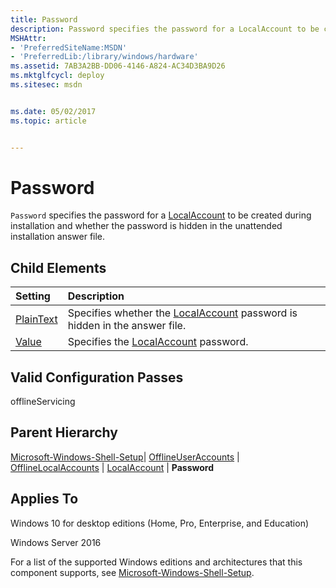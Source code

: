 ```yaml
---
title: Password
description: Password specifies the password for a LocalAccount to be created during installation and whether the password is hidden in the unattended installation answer file.
MSHAttr:
- 'PreferredSiteName:MSDN'
- 'PreferredLib:/library/windows/hardware'
ms.assetid: 7AB3A2BB-DD06-4146-A824-AC34D3BA9D26
ms.mktglfcycl: deploy
ms.sitesec: msdn


ms.date: 05/02/2017
ms.topic: article


---
```

# Password

`Password` specifies the password for a [LocalAccount](microsoft-windows-shell-setup-offlineuseraccounts-offlinelocalaccounts-localaccount.md) to be created during installation and whether the password is hidden in the unattended installation answer file.

## Child Elements

| Setting                 | Description                                                                           |
|:------------------------|:--------------------------------------------------------------------------------------|
| [PlainText](microsoft-windows-shell-setup-offlineuseraccounts-offlinelocalaccounts-localaccount-password-plaintext.md) | Specifies whether the [LocalAccount](microsoft-windows-shell-setup-offlineuseraccounts-offlinelocalaccounts-localaccount.md) password is hidden in the answer file. |
| [Value](microsoft-windows-shell-setup-offlineuseraccounts-offlinelocalaccounts-localaccount-password-value.md) | Specifies the [LocalAccount](microsoft-windows-shell-setup-offlineuseraccounts-offlinelocalaccounts-localaccount.md) password. |

## Valid Configuration Passes

offlineServicing

## Parent Hierarchy

[Microsoft-Windows-Shell-Setup](microsoft-windows-shell-setup.md)| [OfflineUserAccounts](microsoft-windows-shell-setup-offlineuseraccounts.md) | [OfflineLocalAccounts](microsoft-windows-shell-setup-offlineuseraccounts-offlinelocalaccounts.md) | [LocalAccount](microsoft-windows-shell-setup-offlineuseraccounts-offlinelocalaccounts-localaccount.md) | **Password**

## Applies To

Windows 10 for desktop editions (Home, Pro, Enterprise, and Education)

Windows Server 2016

For a list of the supported Windows editions and architectures that this component supports, see [Microsoft-Windows-Shell-Setup](microsoft-windows-shell-setup.md).
